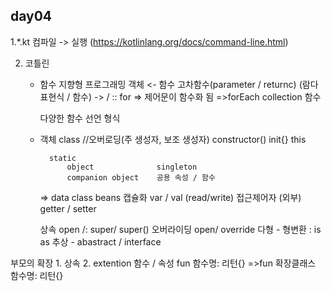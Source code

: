 ## day04
1.*.kt
    컴파일 -> 실행
    (https://kotlinlang.org/docs/command-line.html)

2. 코틀린
    - 함수 지향형 프로그래밍
        객체 <- 함수
        고차함수(parameter / returnc)
            (람다표현식 / 함수)
            -> / ::
        for => 제어문이 함수화 됨 =>forEach
            collection 함수
            
        다양한 함수 선언 형식

    - 객체
        class
            //오버로딩(주 생성자, 보조 생성자)
            constructor()
            init{}
            this

            static
                object              singleton
                companion object    공용 속성 / 함수

        => data class                  beans
        캡슐화
            var / val               (read/write)
            접근제어자                 (외부)
            getter / setter

        상속
            open /:
            super/ super()
            오버라이딩
                open/ override
            다형 
                - 형변환 : is as
            추상 
                - abastract / interface



부모의 확장
    1. 상속
    2. extention 함수 / 속성
        fun 함수명: 리턴{}
        =>fun 확장클래스 함수명: 리턴{}
